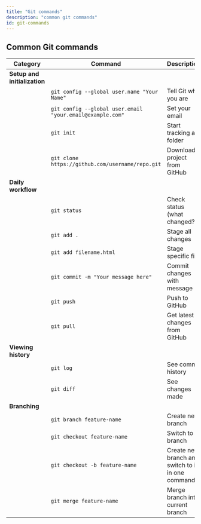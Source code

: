 ```yaml
---
title: "Git commands"
description: "common git commands"
id: git-commands
---
```



## Common Git commands

| Category | Command | Description |
|----------|---------|-------------|
| **Setup and initialization** | | |
| | `git config --global user.name "Your Name"` | Tell Git who you are |
| | `git config --global user.email "your.email@example.com"` | Set your email |
| | `git init` | Start tracking a folder |
| | `git clone https://github.com/username/repo.git` | Download a project from GitHub |
| **Daily workflow** | | |
| | `git status` | Check status (what changed?) |
| | `git add .` | Stage all changes |
| | `git add filename.html` | Stage specific file |
| | `git commit -m "Your message here"` | Commit changes with message |
| | `git push` | Push to GitHub |
| | `git pull` | Get latest changes from GitHub |
| **Viewing history** | | |
| | `git log` | See commit history |
| | `git diff` | See changes made |
| **Branching** | | |
| | `git branch feature-name` | Create new branch |
| | `git checkout feature-name` | Switch to branch |
| | `git checkout -b feature-name` | Create new branch and switch to it in one command |
| | `git merge feature-name` | Merge branch into current branch |